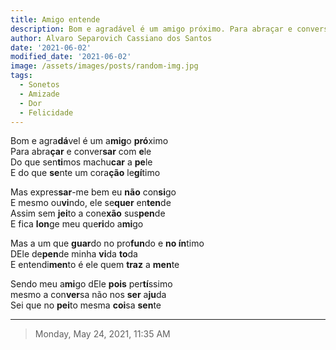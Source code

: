 ```yaml
---
title: Amigo entende
description: Bom e agradável é um amigo próximo. Para abraçar e conversar com ele...
author: Alvaro Separovich Cassiano dos Santos
date: '2021-06-02'
modified_date: '2021-06-02'
image: /assets/images/posts/random-img.jpg
tags:
  - Sonetos
  - Amizade
  - Dor
  - Felicidade
---
```

Bom e agra**dá**vel é um a**mig**o **pró**ximo  
Para abra**çar** e conver**sar** com **e**le  
Do que sen**ti**mos machu**car** a **pe**le  
E do que **se**nte um cora**ção** le**gí**timo  

Mas expres**sar**-me bem eu **não** con**si**go  
E mesmo ou**vi**ndo, ele se**quer** en**ten**de  
Assim sem **jei**to a cone**xão** sus**pen**de  
E fica **lon**ge meu que**ri**do a**mi**go  

Mas a um que **guar**do no pro**fun**do e **no ín**timo  
DEle de**pen**de minha **vi**da **to**da  
E entendi**men**to é ele quem **traz** a **men**te  

Sendo meu a**mi**go dEle **pois** per**tí**ssimo  
mesmo a con**ver**sa não nos **ser** a**ju**da  
Sei que no **pei**to mesma **coi**sa **sen**te  

_______

> Monday, May 24, 2021, 11:35 AM